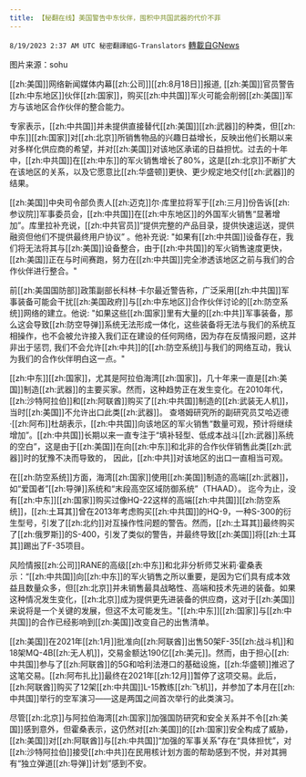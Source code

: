 ```yaml
---
title: 【秘翻在线】美国警告中东伙伴，囤积中共国武器的代价不菲
---
```

`8/19/2023 2:37 AM UTC 秘密翻譯組G-Translators` [轉載自GNews](https://gnews.org/articles/1569602)

 图片来源：sohu

[[zh:美国]]网络新闻媒体内幕[[zh:公司]][[zh:8月18日]]报道, [[zh:美国]]官员警告[[zh:中东地区]]伙伴[[zh:国家]]，购买[[zh:中共国]]军火可能会削弱[[zh:美国]]军方与该地区合作伙伴的整合能力。

专家表示，[[zh:中共国]]并未提供直接替代[[zh:美国]][[zh:武器]]的种类，但[[zh:中东]][[zh:国家]]对[[zh:北京]]所销售物品的兴趣日益增长，反映出他们长期以来对多样化供应商的希望，并对[[zh:美国]]对该地区承诺的日益担忧。过去的十年中，[[zh:中共国]]在[[zh:中东]]的军火销售增长了80%，这是[[zh:北京]]不断扩大在该地区的关系，以及它愿意比[[zh:华盛顿]]更快、更少规定地交付[[zh:武器]]的结果。

[[zh:美国]]中央司令部负责人[[zh:迈克]]尔·库里拉将军于[[zh:三月]]份告诉[[zh:参议院]]军事委员会，[[zh:中共国]]在[[zh:中东地区]]的外国军火销售“显著增加”。库里拉补充说，[[zh:中共官员]]“提供完整的产品目录，提供快速运送，提供融资但他们不提供最终用户协议” 。他补充说: "如果有[[zh:中共国]]设备存在，我们将无法将其与[[zh:美国]]设备整合，由于[[zh:中共国]]的军火销售速度更快，[[zh:美国]]正在与时间赛跑，努力在[[zh:中共国]]完全渗透该地区之前与我们的合作伙伴进行整合。"

前[[zh:美国国防部]]政策副部长科林·卡尔最近警告称，广泛采用[[zh:中共国]]军事装备可能会干扰[[zh:美国政府]]与[[zh:中东地区]]合作伙伴讨论的[[zh:防空系统]]网络的建立。他说: "如果这些[[zh:国家]]里有大量的[[zh:中共]]军事装备，那么这会导致[[zh:防空导弹]]系统无法形成一体化，这些装备将无法与我们的系统互相操作，也不会被允许接入我们正在建设的任何网络，因为存在反情报问题，这并非出于惩罚, 我们不会允许[[zh:中共]]的[[zh:防空系统]]与我们的网络互动，我认为我们的合作伙伴明白这一点。"

[[zh:中东]][[zh:国家]]，尤其是阿拉伯海湾[[zh:国家]]，几十年来一直是[[zh:美国]]制造[[zh:武器]]的主要买家。然而，这种趋势正在发生变化。在2010年代，[[zh:沙特阿拉伯]]和[[zh:阿联酋]]购买了[[zh:中共国]]制造的[[zh:武装无人机]]，当时[[zh:美国]]不允许出口此类[[zh:武器]]。 查塔姆研究所的副研究员艾哈迈德·[[zh:阿布]]杜胡表示，[[zh:中共国]]向该地区的军火销售“数量可观，预计将继续增加”。[[zh:中共国]]长期以来一直专注于“填补轻型、低成本战斗[[zh:武器]]系统的空白”，这是由于[[zh:美国]]在向[[zh:中东]]和北非的合作伙伴销售此类[[zh:武器]]时的犹豫不决而导致的， 因此，[[zh:中共]]对该地区的出口一直相当可观。

在[[zh:防空系统]]方面，海湾[[zh:国家]]使用[[zh:美国]]制造的高端[[zh:武器]]，如“爱国者”[[zh:导弹]]系统和“末段高空区域防御系统”（THAAD）。 迄今为止，没有[[zh:中东]][[zh:国家]]购买过像HQ-22这样的高端[[zh:中共国]][[zh:防空系统]]，[[zh:土耳其]]曾在2013年考虑购买[[zh:中共国]]的HQ-9，一种S-300的衍生型号，引发了[[zh:北约]]对互操作性问题的警告。然而，[[zh:土耳其]]最终购买了[[zh:俄罗斯]]的S-400，引发了类似的警告，并最终导致[[zh:美国]]将[[zh:土耳其]]踢出了F-35项目。

风险情报[[zh:公司]]RANE的高级[[zh:中东]]和北非分析师艾米莉·霍桑表示：“[[zh:中共国]]向[[zh:中东]]的军火销售之所以重要，是因为它们具有成本效益且数量众多，但[[zh:北京]]并未销售最具战略性、高端和技术先进的装备。如果这种情况发生变化，[[zh:北京]]成为提供更先进装备的供应商，这对于[[zh:美国]]来说将是一个关键的发展，但这不太可能发生。"[[zh:中东]][[zh:国家]]与[[zh:中共国]]的合作已经影响到[[zh:美国]]改变自己的出售清单。

[[zh:美国]]在2021年[[zh:1月]]批准向[[zh:阿联酋]]出售50架F-35[[zh:战斗机]]和18架MQ-4B[[zh:无人机]]，交易金额达190亿[[zh:美元]]。然而，由于担心[[zh:中共国]]参与了[[zh:阿联酋]]的5G和哈利法港口的基础设施，[[zh:华盛顿]]推迟了这笔交易。[[zh:阿布扎比]]最终在2021年[[zh:12月]]暂停了这项交易。此后，[[zh:阿联酋]]购买了12架[[zh:中共国]]L-15教练[[zh:飞机]]，并参加了本月在[[zh:中共国]]举行的空军演习——这是两国之间首次举行的此类演习。

尽管[[zh:北京]]与阿拉伯海湾[[zh:国家]]加强国防研究和安全关系并不令[[zh:美国]]感到意外，但霍桑表示，这仍然对[[zh:美国]]的[[zh:国家]]安全构成了威胁，[[zh:美国]]对[[zh:阿联酋]]与[[zh:中共国]]“加强的军事关系”存在“具体担忧”，对[[zh:沙特阿拉伯]]接受[[zh:中共]]在民用核计划方面的帮助感到不悦，并对其拥有“独立弹道[[zh:导弹]]计划”感到不安。
